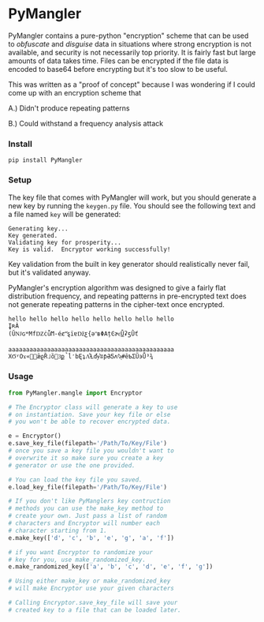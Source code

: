 # PyMangler

PyMangler contains a pure-python "encryption" scheme 
that can be used to *obfuscate* and *disguise* data
in situations where strong encryption is not available,
and security is not necessarily top priority.  It is 
fairly fast but large amounts of data takes time. 
Files can be encrypted if the file data is encoded to
base64 before encrypting but it's too slow to be useful.

This was written as a "proof of concept" because I 
was wondering if I could come up with an encryption 
scheme that 

A.) Didn't produce repeating patterns

B.) Could withstand a frequency analysis attack

### Install

    pip install PyMangler

### Setup

The key file that comes with PyMangler will work,
but you should generate a new key by running the 
`keygen.py` file.  You should see the following 
text and a file named `key` will be generated:

    Generating key...
    Key generated.
    Validating key for prosperity...
    Key is valid.  Encryptor working successfully!

Key validation from the built in key generator 
should realistically never fail, but it's validated 
anyway.

PyMangler's encryption algorithm was designed to give 
a fairly flat distribution frequency, and repeating 
patterns in pre-encrypted text does not generate 
repeating patterns in the cipher-text once encrypted.

    hello hello hello hello hello hello hello hello
    ̬ĮʀÀ
    (ŬǊɢʷMfǱċǚϺ-éȼ˭̕ȿïɐǅƹ{əʺʙΦΑțϾɚɛ͜ǙʡƽǛť
    
    aaaaaaaaaaaaaaaaaaaaaaaaaaaaaaaaaaaaaaaaaaaaaaa
    ΧϬʸΟϫ«͚ǣϱȐ˩ȍ3͜p̚ĺ̒bĘʇɅ͋Ƚďɏ͛ʬƥƏƼʌˢ͊ǝͅ#ȇƄƩŨ϶Ǖ³¾

### Usage

```python
from PyMangler.mangle import Encryptor

# The Encryptor class will generate a key to use
# on instantiation. Save your key file or else
# you won't be able to recover encrypted data.

e = Encryptor()
e.save_key_file(filepath='/Path/To/Key/File')
# once you save a key file you wouldn't want to 
# overwrite it so make sure you create a key
# generator or use the one provided.

# You can load the key file you saved.
e.load_key_file(filepath='/Path/To/Key/File')

# If you don't like PyManglers key contruction 
# methods you can use the make_key method to 
# create your own. Just pass a list of random
# characters and Encryptor will number each 
# character starting from 1.
e.make_key(['d', 'c', 'b', 'e', 'g', 'a', 'f'])

# if you want Encryptor to randomize your
# key for you, use make_randomized_key.
e.make_randomized_key(['a', 'b', 'c', 'd', 'e', 'f', 'g']) 

# Using either make_key or make_randomized_key
# will make Encryptor use your given characters

# Calling Encryptor.save_key_file will save your
# created key to a file that can be loaded later.

```

